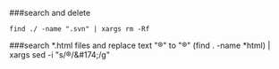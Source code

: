 ###search and delete

    find ./ -name ".svn" | xargs rm -Rf

###search *.html files and replace text "®" to "&#174;" 
    (find . -name *html) | xargs sed -i "s/®/\&#174;/g"
